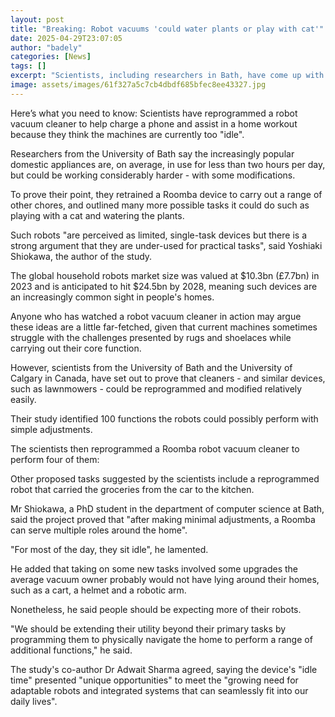 ```yaml
---
layout: post
title: "Breaking: Robot vacuums 'could water plants or play with cat'"
date: 2025-04-29T23:07:05
author: "badely"
categories: [News]
tags: []
excerpt: "Scientists, including researchers in Bath, have come up with 100 proposed uses for the robots."
image: assets/images/61f327a5c7cb4dbdf685bfec8ee43327.jpg
---
```


Here’s what you need to know: Scientists have reprogrammed a robot vacuum cleaner to help charge a phone and assist in a home workout because they think the machines are currently too "idle".

Researchers from the University of Bath say the increasingly popular domestic appliances are, on average, in use for less than two hours per day, but could be working considerably harder - with some modifications.

To prove their point, they retrained a Roomba device to carry out a range of other chores, and outlined many more possible tasks it could do such as playing with a cat and watering the plants.

Such robots "are perceived as limited, single-task devices but there is a strong argument that they are under-used for practical tasks", said Yoshiaki Shiokawa, the author of the study.

The global household robots market size was valued at $10.3bn (£7.7bn) in 2023 and is anticipated to hit $24.5bn by 2028, meaning such devices are an increasingly common sight in people's homes.

Anyone who has watched a robot vacuum cleaner in action may argue these ideas are a little far-fetched, given that current machines sometimes struggle with the challenges presented by rugs and shoelaces while carrying out their core function.

However, scientists from the University of Bath and the University of Calgary in Canada, have set out to prove that cleaners - and similar devices, such as lawnmowers - could be reprogrammed and modified relatively easily.

Their study identified 100 functions the robots could possibly perform with simple adjustments.

The scientists then reprogrammed a Roomba robot vacuum cleaner to perform four of them:

Other proposed tasks suggested by the scientists include a reprogrammed robot that carried the groceries from the car to the kitchen.

Mr Shiokawa, a PhD student in the department of computer science at Bath, said the project proved that "after making minimal adjustments, a Roomba can serve multiple roles around the home".

"For most of the day, they sit idle", he lamented.

He added that taking on some new tasks involved some upgrades the average vacuum owner probably would not have lying around their homes, such as a cart, a helmet and a robotic arm.

Nonetheless, he said people should be expecting more of their robots.

"We should be extending their utility beyond their primary tasks by programming them to physically navigate the home to perform a range of additional functions," he said.

The study's co-author Dr Adwait Sharma agreed, saying the device's "idle time" presented "unique opportunities" to meet the "growing need for adaptable robots and integrated systems that can seamlessly fit into our daily lives".

